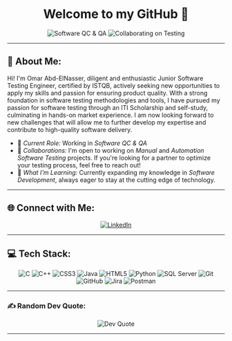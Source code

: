 <h1 align="center">Welcome to my GitHub &#129489;</h1>


<p align="center">
    <img src="https://img.shields.io/badge/Software-QA%20%26%20QC-brightgreen" alt="Software QC & QA" />
    <img src="https://img.shields.io/badge/Collaborating%20on-Manual%20%26%20Automation%20Testing-blue" alt="Collaborating on Testing" />

</p>

---

## 💫 About Me:

Hi! I'm Omar Abd-ElNasser, diligent and enthusiastic Junior Software Testing Engineer, certified by ISTQB, actively seeking new opportunities to apply my skills and passion for ensuring product quality. With a strong foundation in software testing methodologies and tools, I have pursued my passion for software testing through an ITI Scholarship and self-study, culminating in hands-on market experience. I am now looking forward to new challenges that will allow me to further develop my expertise and contribute to high-quality software delivery.

- 🔭 *Current Role:* Working in *Software QC & QA*  
- 👯 *Collaborations:* I'm open to working on *Manual* and *Automation Software Testing* projects. If you're looking for a partner to optimize your testing process, feel free to reach out!  
- 🌱 *What I’m Learning:* Currently expanding my knowledge in *Software Development*, always eager to stay at the cutting edge of technology.  



---

## 🌐 Connect with Me:
<p align="center">
    <a href="https://www.linkedin.com/in/omar-abd-elnasser-484a59212/">
        <img src="https://img.shields.io/badge/LinkedIn-%230077B5.svg?style=for-the-badge&logo=linkedin&logoColor=white" alt="LinkedIn" />
    </a>
</p>

---

## 💻 Tech Stack:
<p align="center">
    <img src="https://img.shields.io/badge/c-%2300599C.svg?style=for-the-badge&logo=c&logoColor=white" alt="C" />
    <img src="https://img.shields.io/badge/c++-%2300599C.svg?style=for-the-badge&logo=c%2B%2B&logoColor=white" alt="C++" />
    <img src="https://img.shields.io/badge/css3-%231572B6.svg?style=for-the-badge&logo=css3&logoColor=white" alt="CSS3" />
    <img src="https://img.shields.io/badge/java-%23ED8B00.svg?style=for-the-badge&logo=openjdk&logoColor=white" alt="Java" />
    <img src="https://img.shields.io/badge/html5-%23E34F26.svg?style=for-the-badge&logo=html5&logoColor=white" alt="HTML5" />
    <img src="https://img.shields.io/badge/python-3670A0.svg?style=for-the-badge&logo=python&logoColor=ffdd54" alt="Python" />
    <img src="https://img.shields.io/badge/Microsoft%20SQL%20Server-CC2927.svg?style=for-the-badge&logo=microsoft%20sql%20server&logoColor=white" alt="SQL Server" />
    <img src="https://img.shields.io/badge/git-%23F05033.svg?style=for-the-badge&logo=git&logoColor=white" alt="Git" />
    <img src="https://img.shields.io/badge/github-%23121011.svg?style=for-the-badge&logo=github&logoColor=white" alt="GitHub" />
    <img src="https://img.shields.io/badge/jira-%230A0FFF.svg?style=for-the-badge&logo=jira&logoColor=white" alt="Jira" />
    <img src="https://img.shields.io/badge/Postman-FF6C37.svg?style=for-the-badge&logo=postman&logoColor=white" alt="Postman" />

</p>

---

### ✍ Random Dev Quote:
<p align="center">
    <img src="https://quotes-github-readme.vercel.app/api?type=vertical&theme=tokyonight" alt="Dev Quote" />
</p>

---

